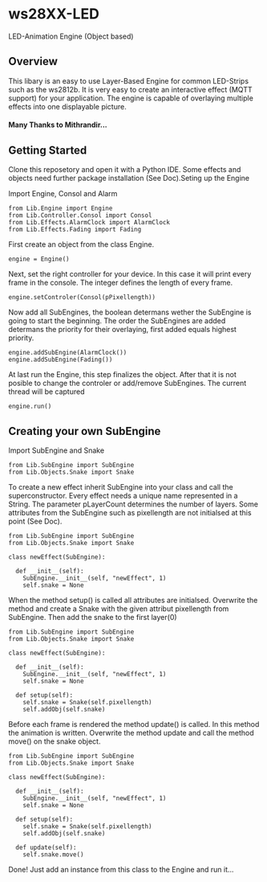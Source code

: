 # ws28XX-LED
LED-Animation Engine (Object based)
## Overview
This libary is an easy to use Layer-Based Engine for common LED-Strips such as the ws2812b.
It is very easy to create an interactive effect (MQTT support) for your application.
The engine is capable of overlaying multiple effects into one displayable picture.

#### Many Thanks to Mithrandir...

## Getting Started
<p>Clone this reposetory and open it with a Python IDE. Some effects and objects need further package installation (See Doc).</p)

## Seting up the Engine
<p>Import Engine, Consol and Alarm</p>

    from Lib.Engine import Engine
    from Lib.Controller.Consol import Consol
    from Lib.Effects.AlarmClock import AlarmClock
    from Lib.Effects.Fading import Fading

<p>First create an object from the class Engine.</p>

    engine = Engine()
<p>Next, set the right controller for your device. In this case it will print every frame in the console. The integer defines the length of every frame.</p>

    engine.setControler(Consol(pPixellength))
<p>Now add all SubEngines, the boolean determans wether the SubEngine is going to start the beginning.
The order the SubEngines are added determans the priority for their overlaying, first added equals highest priority.</p>

    engine.addSubEngine(AlarmClock())
    engine.addSubEngine(Fading())
<p>At last run the Engine, this step finalizes the object. After that it is not posible to change the controler or add/remove SubEngines. The current thread will be captured </p>

    engine.run()
    
## Creating your own SubEngine
<p>Import SubEngine and Snake</p>

    from Lib.SubEngine import SubEngine
    from Lib.Objects.Snake import Snake
<p>To create a new effect inherit SubEngine into your class and call the superconstructor. Every effect needs a unique name represented
in a String. The parameter pLayerCount determines the number of layers. Some attributes from the SubEngine such as pixellength are not initialsed at this point (See Doc).</p>

    from Lib.SubEngine import SubEngine
    from Lib.Objects.Snake import Snake
    
    class newEffect(SubEngine):
    
      def __init__(self):
        SubEngine.__init__(self, "newEffect", 1)
        self.snake = None
<p>When the method setup() is called all attributes are initialsed. Overwrite the method and create a Snake with the given attribut pixellength from SubEngine. Then add the snake to the first layer(0)</p>

    from Lib.SubEngine import SubEngine
    from Lib.Objects.Snake import Snake
    
    class newEffect(SubEngine):
    
      def __init__(self):
        SubEngine.__init__(self, "newEffect", 1)
        self.snake = None
      
      def setup(self):
        self.snake = Snake(self.pixellength)
        self.addObj(self.snake)       
<p>Before each frame is rendered the method update() is called. In this method the animation is written. Overwrite the method update and call the method move() on the snake object.</p>

    from Lib.SubEngine import SubEngine
    from Lib.Objects.Snake import Snake
    
    class newEffect(SubEngine):
    
      def __init__(self):
        SubEngine.__init__(self, "newEffect", 1)
        self.snake = None
      
      def setup(self):
        self.snake = Snake(self.pixellength)
        self.addObj(self.snake)
      
      def update(self):
        self.snake.move()

<p>Done! Just add an instance from this class to the Engine and run it...</p>



